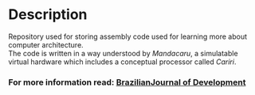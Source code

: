 # Description
Repository used for storing assembly code used for learning more about computer architecture.<br>
The code is written in a way understood by _Mandacaru_, a simulatable virtual hardware which includes a conceptual processor called _Cariri_.

### For more information read: [BrazilianJournal of Development](https://ojs.brazilianjournals.com.br/ojs/index.php/BRJD/article/download/2656/2664/7400)
